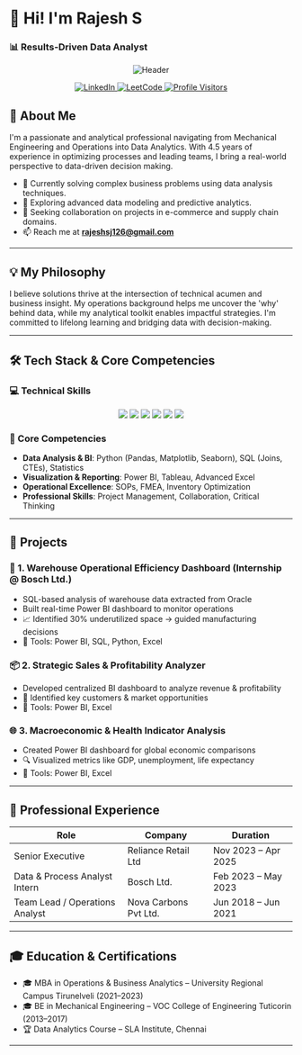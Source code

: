 # 👋 Hi! I'm Rajesh S  
### 📊 Results-Driven Data Analyst

<p align="center">
  <img src="https://capsule-render.vercel.app/api?type=waving&color=0077B5&height=180&section=header&text=Hi!%20I'm%20Rajesh%20S&fontSize=60&animation=fadeIn&desc=Results-Driven%20Data%20Analyst&descAlignY=60" alt="Header"/>
</p>

<p align="center">
  <a href="https://linkedin.com/in/rajeshsj12" target="_blank">
    <img src="https://img.shields.io/badge/LinkedIn-0077B5?style=for-the-badge&logo=linkedin&logoColor=white" alt="LinkedIn"/>
  </a>
  <a href="https://leetcode.com/u/rajeshsj12/" target="_blank">
    <img src="https://img.shields.io/badge/LeetCode-FFA116?style=for-the-badge&logo=leetcode&logoColor=black" alt="LeetCode"/>
  </a>
  <a href="https://github.com/rajeshsj12" target="_blank">
    <img src="https://komarev.com/ghpvc/?username=rajeshsj12&label=Profile%20Visitors&color=0e75b6&style=flat" alt="Profile Visitors"/>
  </a>
</p>

## 💬 About Me

I'm a passionate and analytical professional navigating from Mechanical Engineering and Operations into Data Analytics. With 4.5 years of experience in optimizing processes and leading teams, I bring a real-world perspective to data-driven decision making.

- 🔭 Currently solving complex business problems using data analysis techniques.
- 🌱 Exploring advanced data modeling and predictive analytics.
- 👯 Seeking collaboration on projects in e-commerce and supply chain domains.
- 📫 Reach me at **rajeshsj126@gmail.com**

---

## 💡 My Philosophy

I believe solutions thrive at the intersection of technical acumen and business insight. My operations background helps me uncover the 'why' behind data, while my analytical toolkit enables impactful strategies. I'm committed to lifelong learning and bridging data with decision-making.

---

## 🛠️ Tech Stack & Core Competencies

### 💻 Technical Skills

<p align="center">
  <img src="https://img.shields.io/badge/python-3670A0?style=for-the-badge&logo=python&logoColor=ffdd54" />
  <img src="https://img.shields.io/badge/pandas-150458?style=for-the-badge&logo=pandas&logoColor=white" />
  <img src="https://img.shields.io/badge/sql-4479A1?style=for-the-badge&logo=mysql&logoColor=white" />
  <img src="https://img.shields.io/badge/power%20bi-F2C811?style=for-the-badge&logo=powerbi&logoColor=black" />
  <img src="https://img.shields.io/badge/tableau-E97627?style=for-the-badge&logo=tableau&logoColor=white" />
  <img src="https://img.shields.io/badge/oracle-F80000?style=for-the-badge&logo=oracle&logoColor=white" />
</p>

### 🔧 Core Competencies

- **Data Analysis & BI**: Python (Pandas, Matplotlib, Seaborn), SQL (Joins, CTEs), Statistics  
- **Visualization & Reporting**: Power BI, Tableau, Advanced Excel  
- **Operational Excellence**: SOPs, FMEA, Inventory Optimization  
- **Professional Skills**: Project Management, Collaboration, Critical Thinking

---

## 🚀 Projects

### 🏬 1. Warehouse Operational Efficiency Dashboard (Internship @ Bosch Ltd.)
- SQL-based analysis of warehouse data extracted from Oracle
- Built real-time Power BI dashboard to monitor operations
- 📈 Identified 30% underutilized space → guided manufacturing decisions
- 🧰 Tools: Power BI, SQL, Python, Excel

### 📦 2. Strategic Sales & Profitability Analyzer
- Developed centralized BI dashboard to analyze revenue & profitability
- 🎯 Identified key customers & market opportunities
- 🧰 Tools: Power BI, Excel

### 🌐 3. Macroeconomic & Health Indicator Analysis
- Created Power BI dashboard for global economic comparisons
- 🔍 Visualized metrics like GDP, unemployment, life expectancy
- 🧰 Tools: Power BI, Excel

---


## 💼 Professional Experience

| Role                             | Company                   | Duration                   |
|----------------------------------|---------------------------|----------------------------|
| Senior Executive                 | Reliance Retail Ltd       | Nov 2023 – Apr 2025        |
| Data & Process Analyst Intern    | Bosch Ltd.                | Feb 2023 – May 2023        |
| Team Lead / Operations Analyst   | Nova Carbons Pvt Ltd.     | Jun 2018 – Jun 2021        |

---

## 🎓 Education & Certifications

- 🎓 MBA in Operations & Business Analytics – University Regional Campus Tirunelveli (2021–2023)  
- 🎓 BE in Mechanical Engineering – VOC College of Engineering Tuticorin (2013–2017)  
- 🏆 Data Analytics Course – SLA Institute, Chennai  

---

